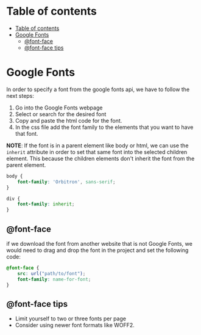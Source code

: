 # Table of contents
- [Table of contents](#table-of-contents)
- [Google Fonts](#google-fonts)
  - [@font-face](#font-face)
  - [@font-face tips](#font-face-tips)

# Google Fonts
In order to specify a font from the google fonts api, we have to follow the next steps: 

1. Go into the Google Fonts webpage 
2. Select or search for the desired font 
3. Copy and paste the html code for the font. 
4. In the css file add the font family to the elements that you want to have that font. 

**NOTE**: If the font is in a parent element like body or html, we can use the `inherit` attribute in order to set that same font into the selected children element. This because the children elements don't inherit the font from the parent element. 

```css 
body {
    font-family: 'Orbitron', sans-serif;
}

div {
    font-family: inherit;
}
```

## @font-face 
if we download the font from another website that is not Google Fonts, we would need to drag and drop the font in the project and set the following code: 

```css 
@font-face {
    src: url("path/to/font");
    font-family: name-for-font;
}
```

## @font-face tips 
- Limit yourself to two or three fonts per page 
- Consider using newer font formats like WOFF2.  